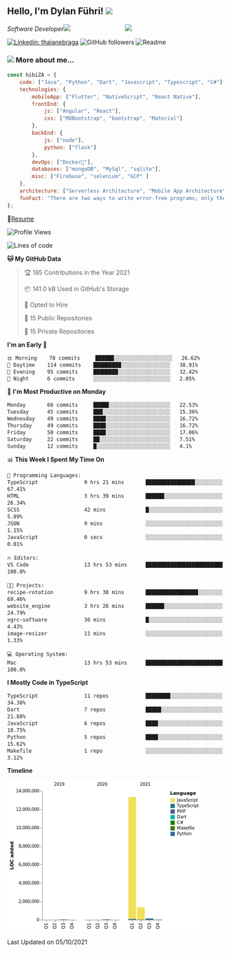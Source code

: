 <h2>Hello, I'm Dylan Führi! <img src="https://media.giphy.com/media/12oufCB0MyZ1Go/giphy.gif" width="50"></h2>
<img align='right' src="https://media.giphy.com/media/836HiJc7pgzy8iNXCn/giphy.gif" width="230">
<p><em>Software Developer</a><img src="https://media.giphy.com/media/WUlplcMpOCEmTGBtBW/giphy.gif" width="30"> 
</em></p>

[![Linkedin: thaianebraga](https://img.shields.io/badge/-Dylan-blue?style=flat-square&logo=Linkedin&logoColor=white&link=https://www.linkedin.com/in/dylan-fuhri/)](https://www.linkedin.com/in/dylan-fuhri/)
![GitHub followers](https://img.shields.io/github/followers/HibiZA?style=social)
![Readme](https://github.com/HibiZA/HibiZA/workflows/Readme/badge.svg)

### <img src="https://media.giphy.com/media/VgCDAzcKvsR6OM0uWg/giphy.gif" width="50"> More about me...  

```javascript
const hibiZA = {
    code: ["Java", "Python", "Dart", "Javascript", "Typescript", "C#"],
    technologies: {
        mobileApp: ["Flutter", "NativeScript", "React Native"],
        frontEnd: {
            js: ["Angular", "React"],
            css: ["MDBootstrap", "bootstrap", "Material"]
        },
        backEnd: {
            js: ["node"],
            python: ["flask"]
        },
        devOps: ["Docker🐳"],
        databases: ["mongoDB", "MySql", "sqlite"],
        misc: ["Firebase", "selenium", "GCP" ]
    },
    architecture: ["Serverless Architecture", "Mobile App Architecture"],
    funFact: "There are two ways to write error-free programs; only the third one works"
};
```
📝[Resume](https://drive.google.com/file/d/1RjxKCcvUeoyYgnL_eCwQ9zay77Ayr0Xu/view?usp=sharing)
<!--START_SECTION:waka-->
![Profile Views](http://img.shields.io/badge/Profile%20Views-0-blue)

![Lines of code](https://img.shields.io/badge/From%20Hello%20World%20I%27ve%20Written-15.0%20million%20lines%20of%20code-blue)

**🐱 My GitHub Data** 

> 🏆 185 Contributions in the Year 2021
 > 
> 📦 141.0 kB Used in GitHub's Storage 
 > 
> 💼 Opted to Hire
 > 
> 📜 15 Public Repositories 
 > 
> 🔑 15 Private Repositories  
 > 
**I'm an Early 🐤** 

```text
🌞 Morning    78 commits     ██████░░░░░░░░░░░░░░░░░░░   26.62% 
🌆 Daytime    114 commits    █████████░░░░░░░░░░░░░░░░   38.91% 
🌃 Evening    95 commits     ████████░░░░░░░░░░░░░░░░░   32.42% 
🌙 Night      6 commits      ░░░░░░░░░░░░░░░░░░░░░░░░░   2.05%

```
📅 **I'm Most Productive on Monday** 

```text
Monday       66 commits     █████░░░░░░░░░░░░░░░░░░░░   22.53% 
Tuesday      45 commits     ███░░░░░░░░░░░░░░░░░░░░░░   15.36% 
Wednesday    49 commits     ████░░░░░░░░░░░░░░░░░░░░░   16.72% 
Thursday     49 commits     ████░░░░░░░░░░░░░░░░░░░░░   16.72% 
Friday       50 commits     ████░░░░░░░░░░░░░░░░░░░░░   17.06% 
Saturday     22 commits     ██░░░░░░░░░░░░░░░░░░░░░░░   7.51% 
Sunday       12 commits     █░░░░░░░░░░░░░░░░░░░░░░░░   4.1%

```


📊 **This Week I Spent My Time On** 

```text
💬 Programming Languages: 
TypeScript               9 hrs 21 mins       ████████████████░░░░░░░░░   67.41% 
HTML                     3 hrs 39 mins       ██████░░░░░░░░░░░░░░░░░░░   26.34% 
SCSS                     42 mins             █░░░░░░░░░░░░░░░░░░░░░░░░   5.09% 
JSON                     9 mins              ░░░░░░░░░░░░░░░░░░░░░░░░░   1.15% 
JavaScript               0 secs              ░░░░░░░░░░░░░░░░░░░░░░░░░   0.01%

🔥 Editors: 
VS Code                  13 hrs 53 mins      █████████████████████████   100.0%

🐱‍💻 Projects: 
recipe-rotation          9 hrs 38 mins       █████████████████░░░░░░░░   69.46% 
website_engine           3 hrs 26 mins       ██████░░░░░░░░░░░░░░░░░░░   24.79% 
xgrc-software            36 mins             █░░░░░░░░░░░░░░░░░░░░░░░░   4.43% 
image-resizer            11 mins             ░░░░░░░░░░░░░░░░░░░░░░░░░   1.33%

💻 Operating System: 
Mac                      13 hrs 53 mins      █████████████████████████   100.0%

```

**I Mostly Code in TypeScript** 

```text
TypeScript               11 repos            ████████░░░░░░░░░░░░░░░░░   34.38% 
Dart                     7 repos             █████░░░░░░░░░░░░░░░░░░░░   21.88% 
JavaScript               6 repos             ████░░░░░░░░░░░░░░░░░░░░░   18.75% 
Python                   5 repos             ████░░░░░░░░░░░░░░░░░░░░░   15.62% 
Makefile                 1 repo              ░░░░░░░░░░░░░░░░░░░░░░░░░   3.12%

```


**Timeline**

![Chart not found](https://raw.githubusercontent.com/HibiZA/HibiZA/master/charts/bar_graph.png) 


 Last Updated on 05/10/2021
<!--END_SECTION:waka-->
